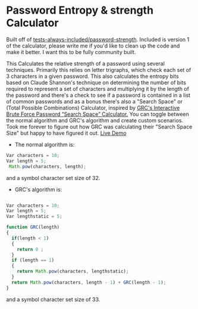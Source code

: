 # Password Entropy & strength Calculator

Built off of <a href="https://github.com/tests-always-included/password-strength">tests-always-included/password-strength</a>. Included is version 1 of the calculator, please write me if you'd like to clean up the code and make it better. I want this to be fully community built. 

This Calculates the relative strength of a password using several techniques. Primarily this relies on letter trigraphs, which check each set of 3 characters in a given password. This also calculates the entropy bits based on Claude Shannon's technique on determining the number of bits required to represent a set of characters and multiplying it by the length of the password and there's a check to see if a password is contained in a list of common passwords and as a bonus there's also a "Search Space" or (Total Possible Combinations) Calculator, inspired by <a href="https://www.grc.com/haystack.htm">GRC's Interactive Brute Force Password “Search Space” Calculator.</a> 
You can toggle between the normal algorithm and GRC's algorithm and create custom scenarios. Took me forever to figure out how GRC was calculating their "Search Space Size" but happy to have figured it out. <a href="https://bookmarkletserver.000webhostapp.com/github/PasswordEntropyCalculator.html">Live Demo</a>

* The normal algorithm is:  
```javascript
Var characters = 10;
Var length = 5;
 Math.pow(characters, length);
```
and a symbol character set size of 32.

* GRC's algorithm is:

```javascript

Var characters = 10;
Var length = 5;
Var lengthstatic = 5;

function GRC(length) 
{ 
  if(length < 1) 
  {
    return 0 ; 
  }
  if (length == 1)
  {
    return Math.pow(characters, lengthstatic); 
  }
  return Math.pow(characters, length - 1) + GRC(length - 1); 
}
```
and a symbol character set size of 33.
